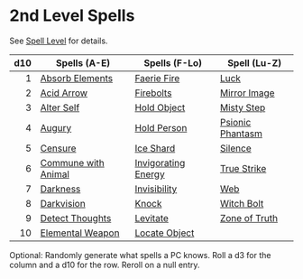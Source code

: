 # 2nd Level Spells

See [Spell Level](../../Spell%20Level.md) for details.

| d10 | Spells (A-E)                                      | Spells (F-Lo)                                   | Spell (Lu-Z)                              |
| --: | ------------------------------------------------- | ----------------------------------------------- | ----------------------------------------- |
|   1 | [Absorb Elements](Absorb%20Elements.md)           | [Faerie Fire](Faerie%20Fire.md)                 | [Luck](Luck.md)                           |
|   2 | [Acid Arrow](Acid%20Arrow.md)                     | [Firebolts](Firebolts.md)                       | [Mirror Image](Mirror%20Image.md)         |
|   3 | [Alter Self](Alter%20Self.md)                     | [Hold Object](Hold%20Object.md)                 | [Misty Step](Misty%20Step.md)             |
|   4 | [Augury](Augury.md)                               | [Hold Person](Hold%20Person.md)                 | [Psionic Phantasm](Psionic%20Phantasm.md) |
|   5 | [Censure](Censure.md)                             | [Ice Shard](Ice%20Shard.md)                     | [Silence](Silence.md)                     |
|   6 | [Commune with Animal](Commune%20with%20Animal.md) | [Invigorating Energy](Invigorating%20Energy.md) | [True Strike](True%20Strike.md)           |
|   7 | [Darkness](../../../../Hazards/Darkness.md)       | [Invisibility](Invisibility.md)                 | [Web](Web.md)                             |
|   8 | [Darkvision](Darkvision.md)                       | [Knock](Knock.md)                               | [Witch Bolt](Witch%20Bolt.md)             |
|   9 | [Detect Thoughts](Detect%20Thoughts.md)           | [Levitate](Levitate.md)                         | [Zone of Truth](Zone%20of%20Truth.md)     |
|  10 | [Elemental Weapon](Elemental%20Weapon.md)         | [Locate Object](Locate%20Object.md)             |                                           |

Optional: Randomly generate what spells a PC knows. Roll a d3 for the column and a d10 for the row. Reroll on a null entry.
